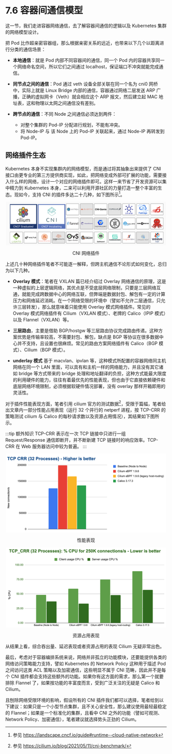 # 7.6 容器间通信模型

这一节，我们走进容器网络通信，去了解容器间通信的逻辑以及 Kubernetes 集群的网络模型设计。

把 Pod 比作超亲密容器组，那么根据亲密关系的远近，也带来以下几个以距离进行分类的通信场景：

- **本地通信**：就是 Pod 内部不同容器间的通信，同一个 Pod 内的容器共享同一个网络命名空间，所以它们之间通过 localhost，保证端口不冲突就能完成通信。

- **同节点之间的通信**：Pod 通过 veth 设备全部关联在同一个名为 cni0 网桥中，实际上就是 Linux Bridge 内部的通信，容器通过网络二层发送 ARP 广播，正确的虚拟网卡（Veth）就会相应这个 ARP 报文，然后建立起 MAC 地址表，这和物理以太网之间通信没有差别。

- **跨节点的通信**：不同 Node 之间通信必须达到两件：
	- 对整个集群的 Pod-IP 分配进行规划，不能有冲突。
	- 将 Node-IP 与 该 Node 上的 Pod-IP 关联起来，通过 Node-IP 再转发到 Pod-IP。



## 网络插件生态

Kubernetes 本身不实现集群内的网络模型，而是通过将其抽象出来提供了 CNI 接口由更专业的第三方提供商实现，如此，把网络变成外部可扩展的功能，需要接入什么样的网络，设计一个对应的网络插件即可。这样一来节省了开发资源可以集中精力到 Kubernetes 本身，二来可以利用开源社区的力量打造一整个丰富的生态。现如今，支持 CNI 的插件多达二十几种，如下图所示[^1]。

<div  align="center">
	<img src="../assets/cni-plugin.png" width = "500"  align=center />
	<p>CNI 网络插件 </p>
</div>

上述几十种网络插件笔者不可能逐一解释，但跨主机通信不论形式如何变化，总归为以下几种。

- **Overlay 模式**：笔者在 VXLAN 篇已经介绍过 Overlay 网络通信的原理，这是一种虚拟的上层逻辑网络，其优点是不受底层网络限制，只要是三层网络互通，就能完成跨数据中心的网络互联，但弊端是数据封包、解包有一定的计算压力和网络延迟消耗。在一个网络受限的环境中（譬如不允许二层通信，只允许三层转发），那么就意味着只能使用 Overlay 模式网络插件。常见的 Overlay 模式网络插件有 Cilium（VXLAN 模式）、老牌的 Calico（IPIP 模式）以及 Flannel（VXLAN）等。

- **三层路由**，主要是借助 BGP/hostgw 等三层路由协议完成路由传递。这种方案优势是传输率较高，不需要封包、解包，缺点是 BGP 等协议在很多数据中心并不支持，且设置也很麻烦。常见的路由方案网络插件有 Calico（BGP 模式）、Cilium（BGP 模式）。

- **underlay 模式** 基于 macvlan、ipvlan 等，这种模式所配置的容器网络同主机网络在同一个 LAN 里面，可以具有和主机一样的网络能力，并且没有其它诸如 bridge 等方式带来的 bridge 处理和地址翻译的负担，这种方式能最大限度的利用硬件的能力，往往有着最优先的性能表现，但也由于它直接依赖硬件和底层网络环境限制，必须根据软硬件情况部署，没有 overlay 那样开箱即用的灵活性。

对于插件性能表现方面，笔者引用 cilium 官方的测试数据[^2]，受限于篇幅，笔者给出文章内一部分性能占用表现（运行 32 个并行的 netperf 进程，按 TCP-CRR 的策略测试 cilium 与 Calico 的每秒请求数以及资源占用情况），其结果如下图所示。

:::tip 额外知识
TCP-CRR 表示在一次 TCP 链接中只进行一组 Request/Response 通信即断开，并不断新建 TCP 链接时的响应效率。TCP-CRR 在 Web 服务器访问中较为普遍。
:::

<div  align="center">
	<img src="../assets/bench_tcp_crr_32_processes.png" width = "500" align=center />
	<p>性能表现</p>
</div>
<div  align="center">
	<img src="../assets/bench_tcp_crr_32_processes_cpu.png" width = "500"  align=center />
	<p>资源占用表现</p>
</div>

从结果上看，综合吞出量、延迟表现或者资源占用的表现 Cilium 无疑非常出色。


最后，考虑对于容器编排系统来说，网络并非孤立的功能模块，还要能提供各类的网络访问策略能力支持，譬如 Kubernetes 的 Network Policy 这种用于描述 Pod 之间访问这类 ACL 策略以及加密通信，这些明显不属于 CNI 范畴，因此并不是每个 CNI 插件都会支持这些额外的功能。如果你有这方面的需求，那么第一个就要排除 Flannel 了，如果按功能的丰富度而言，受到广泛关注的无疑是 Calico 和 Cilium。

且刨除网络受限环境的影响，假设所有的 CNI 插件我们都可以选择，笔者给到以下建议：如果只是一个小型节点集群，且不关心安全性，那么建议使用最轻最稳定的 Flannel；如果是一个标准化的集群，且看中 CNI 之外的功能（譬如可观测、Network Policy、加密通信），笔者建议就选择势头正劲的 Cilium。

[^1]: 参见 https://landscape.cncf.io/guide#runtime--cloud-native-network
[^2]: 参见 https://cilium.io/blog/2021/05/11/cni-benchmark/
